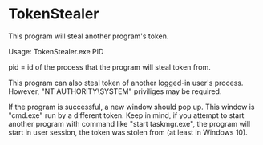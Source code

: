 # TokenStealer
This program will steal another program's token. 

Usage: TokenStealer.exe PID

pid = id of the process that the program will steal token from.


This program can also steal token of another logged-in user's process.
However, "NT AUTHORITY\SYSTEM" priviliges may be required.

If the program is successful, a new window should pop up. This window is "cmd.exe" run by a different token.
Keep in mind, if you attempt to start another program with command like "start taskmgr.exe", the program will 
start in user session, the token was stolen from (at least in Windows 10).

